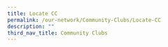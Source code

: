 ```yaml
---
title: Locate CC
permalink: /our-network/Community-Clubs/Locate-CC
description: ""
third_nav_title: Community Clubs
---
```

